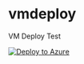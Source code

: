 # vmdeploy
VM Deploy Test

[![Deploy to Azure](https://aka.ms/deploytoazurebutton)](https://portal.azure.com/#create/Microsoft.Template/uri/https://raw.githubusercontent.com/toddnelson5/vmdeploy/master/WindowsVirtualMachine.json)
